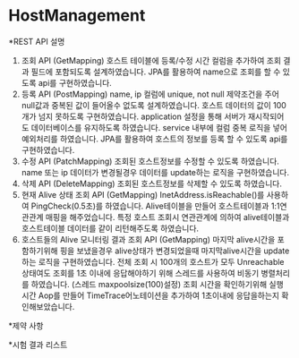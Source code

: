 # HostManagement
*REST API 설명
1. 조회 API (GetMapping)
호스트 테이블에 등록/수정 시간 컬럼을 추가하여 조회 결과 필드에 포함되도록 설계하였습니다.
JPA를 활용하여 name으로 조회를 할 수 있도록 api를 구현하였습니다.
2. 등록 API (PostMapping)
name, ip 컬럼에 unique, not null 제약조건을 주어 null값과 중복된 값이 들어올수 없도록 설계하였습니다.
호스트 데이터의 값이 100개가 넘지 못하도록 구현하였습니다.
application 설정을 통해 서버가 재시작되어도 데이터베이스를 유지하도록 하였습니다.
service 내부에 컬럼 중복 로직을 넣어 예외처리를 하였습니다.
JPA를 활용하여 호스트의 정보를 등록 할 수 있도록 api를 구현하였습니다.
3. 수정 API (PatchMapping)
조회된 호스트정보를 수정할 수 있도록 하였습니다.
name 또는 ip 데이터가 변경될경우 데이터를 update하는 로직을 구현하였습니다.
4. 삭제 API (DeleteMapping)
조회된 호스트정보를 삭제할 수 있도록 하였습니다.
5. 현재 Alive 상태 조회 API (GetMapping)
InetAddress.isReachable()를 사용하여 PingCheck(0.5초)를 하였습니다.
Alive테이블을 만들어 호스트테이블과 1:1연관관계 매핑을 해주었습니다.
특정 호스트 조회시 연관관계에 의하여 alive테이블과 호스트테이블 데이터를 같이 리턴해주도록 하였습니다.
6. 호스트들의 Alive 모니터링 결과 조회 API (GetMapping)
마지막 alive시간을 포함하기위해 핑을 보냈을경우 alive상태가 변경되었을때 마지막alive시간을 update하는 로직을 구현하였습니다.
전체 조회 시 100개의 호스트가 모두 Unreachable 상태여도 조회를 1초 이내에 응답해야하기 위해
스레드를 사용하여 비동기 병렬처리를 하였습니다. (스레드 maxpoolsize(100)설정)
조회 시간을 확인하기위해 실행시간 Aop를 만들어 TimeTrace어노테이션을 추가하여 1초이내에 응답을하는지 확인해보았습니다.

*제약 사항

*시험 결과 리스트
